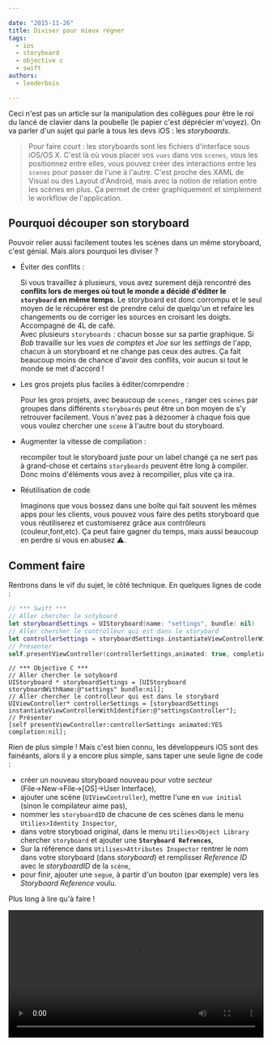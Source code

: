 ```yaml
---

date: "2015-11-26"
title: Diviser pour mieux régner
tags:
  - ios
  - storyboard
  - objective c
  - swift
authors:
  - leoderbois

---
```


Ceci n'est pas un article sur la manipulation des  collègues pour être le roi du lancé de clavier dans la poubelle (le papier c'est déprécier m'voyez). On va parler d'un sujet qui parle à tous les devs iOS : les *storyboards*.

>Pour faire court :  les storyboards sont les fichiers d'interface sous iOS/OS X. C'est là où vous placer vos `vues` dans vos `scenes`, vous les positionnez entre elles, vous pouvez créer des interactions entre les `scenes` pour passer de l'une à l'autre.  C'est proche des XAML de Visual ou des Layout d'Android, mais avec la notion de relation entre les scènes en plus. Ça permet de créer graphiquement et simplement le workflow de l'application.

## Pourquoi découper son storyboard

Pouvoir relier aussi facilement toutes les scènes dans un même storyboard, c'est génial. Mais alors pourquoi les diviser ?

- Éviter des conflits :

	Si vous travaillez à plusieurs, vous avez surement déjà rencontré des **conflits lors de merges où tout le monde a décidé d'éditer le `storyboard` en même temps**. Le storyboard est donc corrompu et le seul moyen de le récupérer est de prendre celui de quelqu'un et refaire les changements ou de corriger les sources en croisant les doigts. Accompagné de 4L de café.  
	Avec plusieurs `storyboards` : chacun bosse sur sa partie graphique. Si *Bob* travaille sur les *vues de comptes*  et *Joe* sur les *settings* de l'app, chacun à un storyboard et ne change pas ceux des autres. Ça fait beaucoup moins de chance d'avoir des conflits, voir aucun si tout le monde se met d'accord !

- Les gros projets plus faciles à éditer/comrpendre :

    Pour les gros projets, avec beaucoup de `scenes` , ranger ces `scènes` par groupes dans différents `storyboards` peut être un bon moyen de s'y retrouver facilement. Vous n'avez pas à dézoomer à chaque fois que vous voulez chercher une `scene` à l'autre bout du storyboard.

- Augmenter la vitesse de compilation :

    recompiler tout le storyboard juste pour un label changé ça ne sert pas à grand-chose et certains `storyboards` peuvent être long à compiler. Donc moins d'éléments vous avez à recompilier, plus vite ça ira.

- Réutilisation de code

    Imaginons que vous bossez dans une boîte qui fait souvent les mêmes apps pour les clients, vous pouvez vous faire des petits storyboard que vous réutiliserez et customiserez grâce aux contrôleurs (couleur,font,etc). Ça peut faire gagner du temps, mais aussi beaucoup en perdre si vous en abusez ⚠️.

## Comment faire

Rentrons dans le vif du sujet, le côté technique. En quelques lignes de code :


```swift
// *** Swift ***
// Aller chercher le sotyboard
let storyboardSettings = UIStoryboard(name: "settings", bundle: nil)
// Aller chercher le controlleur qui est dans le storybard
let controllerSettings = storyboardSettings.instantiateViewControllerWithIdentifier("settingsController")
// Présenter
self.presentViewController(controllerSettings,animated: true, completion: nil)
```

```objc
// *** Objective C ***
// Aller chercher le sotyboard
UIStoryboard * storyboardSettings = [UIStoryboard storyboardWithName:@"settings" bundle:nil];
// Aller chercher le controlleur qui est dans le storybard
UIViewController* controllerSettings = [storyboardSettings instantiateViewControllerWithIdentifier:@"settingsController"];
// Présenter
[self presentViewController:controllerSettings animated:YES completion:nil];
```

Rien de plus simple ! Mais c'est bien connu, les développeurs iOS sont des fainéants, alors il y a encore plus simple, sans taper une seule ligne de code :

- créer un nouveau storyboard nouveau pour votre *secteur* (File→New→File→[OS]→User Interface),
- ajouter une scène (`UIViewController`),  mettre l'une en `vue initial` (sinon le compilateur aime pas),
- nommer les `storyboardID` de chacune de ces scènes dans le menu `Utilies>Identity Inspector`,
- dans votre storyboad original, dans le menu `Utilies>Object Library` chercher `storyboard` et ajouter une **`Storyboard Refrences`**,
- Sur la référence dans `Utilises>Attributes Inspector` rentrer le nom dans votre storyboard (dans *storyboard*) et remplisser *Reference ID* avec le *storyboardID* de la `scène`,
- pour finir, ajouter une `segue`, à partir d'un bouton (par exemple) vers les *Storyboard Reference* voulu.

Plus long à lire qu'à faire !

<video  controls width='100%'>
  <source src="https://io_infinit_links.storage.googleapis.com/564f1e02798e5b7215565d80/diviser-pour-mieux-regner.mp4?GoogleAccessId=798530033299-s9b7qmrc99trk8uid53giuvus1o74cif%40developer.gserviceaccount.com&Signature=XqaAKWJxx2S2zOfaTf3N5IP5PawfBd96qYsymKb7nC6kL8kzpL3Q8QH2dUOvUYXZ2IAt3sD7phJt9W76l5wAgP5tkO%2BvJeJqReULXFB4UgBbQx6ujEOlNZTko07W8EQVeOzTRz52jZxz4qyd01qCpNbX5QiiKGqbDtwZ%2BwomkjA%3D&Expires=1448300955" type="video/mp4">
</video>
